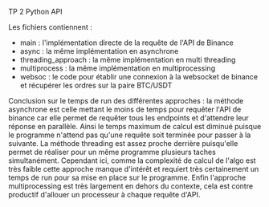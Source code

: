 TP 2 Python API

Les fichiers contiennent :
- main : l'implémentation directe de la requête de l'API de Binance
- async : la même implémentation en asynchrone
- threading_approach : la même implémentation en multi threading
- multiprocess : la même implémentation en multiprocessing
- websoc : le code pour établir une connexion à la websocket de binance et récupérer les ordres sur la paire BTC/USDT

Conclusion sur le temps de run des différentes approches : la méthode asynchrone est celle mettant le moins de temps pour requêter l'API de binance car elle permet de requêter tous les endpoints et d'attendre leur réponse en parallèle. Ainsi le temps maximum de calcul est diminué puisque le programme n'attend pas qu'une requête soit terminée pour passer à la suivante. La méthode threading est assez proche derrière puisqu'elle permet de réaliser pour un même programme plusieurs taches simultanément. Cependant ici, comme la complexité de calcul de l'algo est très faible cette approche manque d'intérêt et requiert très certainement un temps de run pour sa mise en place sur le programme. Enfin l'approche multiprocessing est très largement en dehors du contexte, cela est contre productif d'allouer un processeur à chaque requête d'API.  